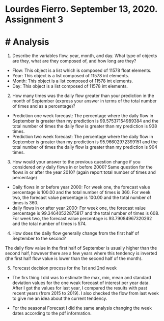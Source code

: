 # Lourdes Fierro. September 13, 2020. Assignment 3

# # Analysis
1. Describe the variables flow, year, month, and day. What type of objects are they, what are they composed of, and how long are they?
- Flow: This object is a list which is composed of 11578 float elements.
- Year: This object is a list composed of 11578 int elements.
- Month: This object is a list composed of 11578 int elements.
- Day: This object is a list composed of 11578 int elements.

2. How many times was the daily flow greater than your prediction in the month of September (express your answer in terms of the total number of times and as a percentage)?
- Prediction one week forecast: The percentage where the daily flow in September is greater than my prediction is 99.57537154989384 and the total number of times the daily flow is greater than my prediction is 938 times.
- Prediction two week forecast: The percentage where the daily flow in September is greater than my prediction is 95.96602972399151 and the total number of times the daily flow is greater than my prediction is 904 times.

3. How would your answer to the previous question change if you considered only daily flows in or before 2000? Same question for the flows in or after the year 2010? (again report total number of times and percentage)
- Daily flows in or before year 2000: For week one, the forecast value percentage is 100.00 and the total number of times is 360. For week two, the forecast value percentage is 100.00 and the total number of times is 360.
- daily flows in or after year 2000: For week one, the forecast value percentage is 99.34640522875817 and the total number of times is 608. For week two, the forecast value percentage is 93.79084967320262 and the total number of times is 574.

4. How does the daily flow generally change from the first half of September to the second?

The daily flow  value in the first half of September is usually higher than the second half, however there are a few years where this tendency is inverted (the first half flow value is lower than the second half of the month).


5. Forecast decision process for the 1st and 2nd week

- The firs thing I did was to estimate the max, min, mean and standard deviation values for the one weak forecast of interest per year data. After I got the values for last year, I compared the results with past recent years (from 2015 to 2019). I also checked the flow from last week to give me an idea about the current tendency.

- For the seasonal Forecast I did the same analysis changing the week dates according to the pdf information.
